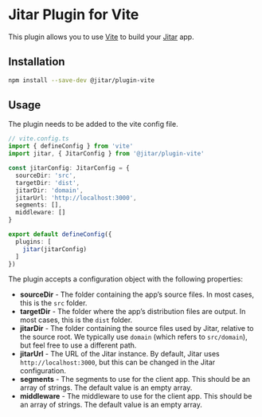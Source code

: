 
# Jitar Plugin for Vite

This plugin allows you to use [Vite](https://vitejs.dev/) to build your [Jitar](https://jitar.dev/) app.

## Installation

```bash
npm install --save-dev @jitar/plugin-vite
```

## Usage

The plugin needs to be added to the vite config file.

```ts
// vite.config.ts
import { defineConfig } from 'vite'
import jitar, { JitarConfig } from '@jitar/plugin-vite'

const jitarConfig: JitarConfig = {
  sourceDir: 'src',
  targetDir: 'dist',
  jitarDir: 'domain',
  jitarUrl: 'http://localhost:3000',
  segments: [],
  middleware: []
}

export default defineConfig({
  plugins: [
    jitar(jitarConfig)
  ]
})
```

The plugin accepts a configuration object with the following properties:

* **sourceDir** - The folder containing the app’s source files. In most cases, this is the `src` folder.
* **targetDir** - The folder where the app’s distribution files are output. In most cases, this is the `dist` folder.
* **jitarDir** - The folder containing the source files used by Jitar, relative to the source root. We typically use `domain` (which refers to `src/domain`), but feel free to use a different path.
* **jitarUrl** - The URL of the Jitar instance. By default, Jitar uses `http://localhost:3000`, but this can be changed in the Jitar configuration.
* **segments** - The segments to use for the client app. This should be an array of strings. The default value is an empty array.
* **middleware** - The middleware to use for the client app. This should be an array of strings. The default value is an empty array.
